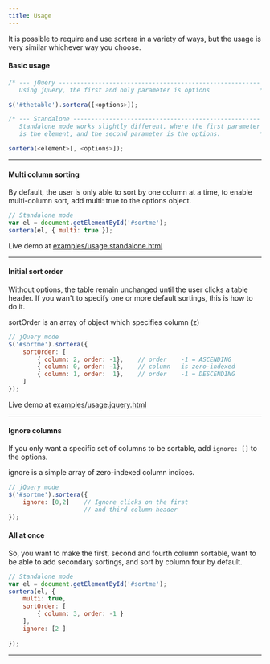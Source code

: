 ```yaml
---
title: Usage
---
```


It is possible to require and use sortera in a variety of ways, but the usage is very similar whichever way you choose.

#### Basic usage

```javascript
/* --- jQuery --------------------------------------------------------
   Using jQuery, the first and only parameter is options              */

$('#thetable').sortera([<options>]);

/* --- Standalone ----------------------------------------------------
   Standalone mode works slightly different, where the first parameter
   is the element, and the second parameter is the options.	          */

sortera(<element>[, <options>]);
```

---

#### Multi column sorting

By default, the user is only able to sort by one column at a time, to enable
multi-column sort, add multi: true to the options object.

```javascript
// Standalone mode
var el = document.getElementById('#sortme');
sortera(el, { multi: true });
```

Live demo at [examples/usage.standalone.html](/examples/usage.standalone.html)

---


#### Initial sort order

Without options, the table remain unchanged until the user clicks a table header. If you wan't to specify one or more default sortings, this is how to do it.

sortOrder is an array of object which specifies column (z)

```javascript
// jQuery mode
$('#sortme').sortera({
	sortOrder: [
		{ column: 2, order: -1},	// order 	-1 = ASCENDING
		{ column: 0, order: -1},	// column 	is zero-indexed
		{ column: 1, order:  1},	// order 	-1 = DESCENDING
	]
});
```

Live demo at [examples/usage.jquery.html](/examples/usage.jquery.html)

---

#### Ignore columns

If you only want a specific set of columns to be sortable, add ```ignore: []``` to the options.

ignore is a simple array of zero-indexed column indices.

```javascript
// jQuery mode
$('#sortme').sortera({
    ignore: [0,2]    // Ignore clicks on the first 
                     // and third column header
});
```

#### All at once

So, you want to make the first, second and fourth column sortable, want to be able to add secondary sortings, and sort by column four by default.

```javascript
// Standalone mode
var el = document.getElementById('#sortme');
sortera(el, {
	multi: true,
	sortOrder: [
		{ column: 3, order: -1 }
	],
	ignore: [2 ]
	
});
```

---

